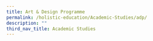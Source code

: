 ```yaml
---
title: Art & Design Programme
permalink: /holistic-education/Academic-Studies/adp/
description: ""
third_nav_title: Academic Studies
---
```

